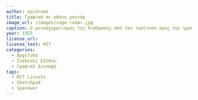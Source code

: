 ```yaml
---
author: epidrome
title: Γραφικά σε οθόνη ραντάρ 
image_url: /images/sage-radar.jpg
caption: Ο μετασχηματισμός της διάδρασης από τον τηλέτυπο προς την γραφική διεπαφή στις αρχές της δεκαετίας του 1960 φαντάζει ως μια πολύ σημαντική αλλαγή παραδείγματος. Στην πράξη όμως μπορούμε να διαγνώσουμε την έμπνευση των σχεδιαστών των Sketchpad, Spacewar, στο οικείο για αυτούς σύστημα SAGE, το οποίο χρησιμοποιούσε γραφικά για την απεικόνιση και ταυτοποίηση ιπτάμενων αντικειμένων πάνω σε μια οθόνη ραντάρ.
year: 1955 
license_url: 
license_text: MIT
categories:
  - Αρχέτυπα 
  - Συσκευές Εξόδου 
  - Γραφική Διεπαφή 
tags:
  - MIT Lincoln 
  - Sketchpad
  - Spacewar
---
```

